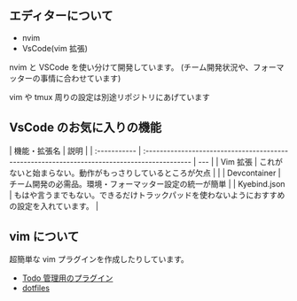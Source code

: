 ## エディターについて

- nvim
- VsCode(vim 拡張)

nvim と VSCode を使い分けて開発しています。
(チーム開発状況や、フォーマッターの事情に合わせています)

vim や tmux 周りの設定は別途リポジトリにあげています

## VsCode のお気に入りの機能

| 機能・拡張名 | 説明                                                                                         |
| :----------- | :------------------------------------------------------------------------------------------- | --- |
| Vim 拡張     | これがないと始まらない。動作がもっさりしているところが欠点                                   |     |
| Devcontainer | チーム開発の必需品。環境・フォーマッター設定の統一が簡単                                     |
| Kyebind.json | もはや言うまでもない。できるだけトラックパッドを使わないようにおすすめの設定を入れています。 |

## vim について

超簡単な vim プラグインを作成したりしています。

- [Todo 管理用のプラグイン](https://github.com/bun913/min-todo.vim)
- [dotfiles](https://github.com/bun913/dotfiles)
